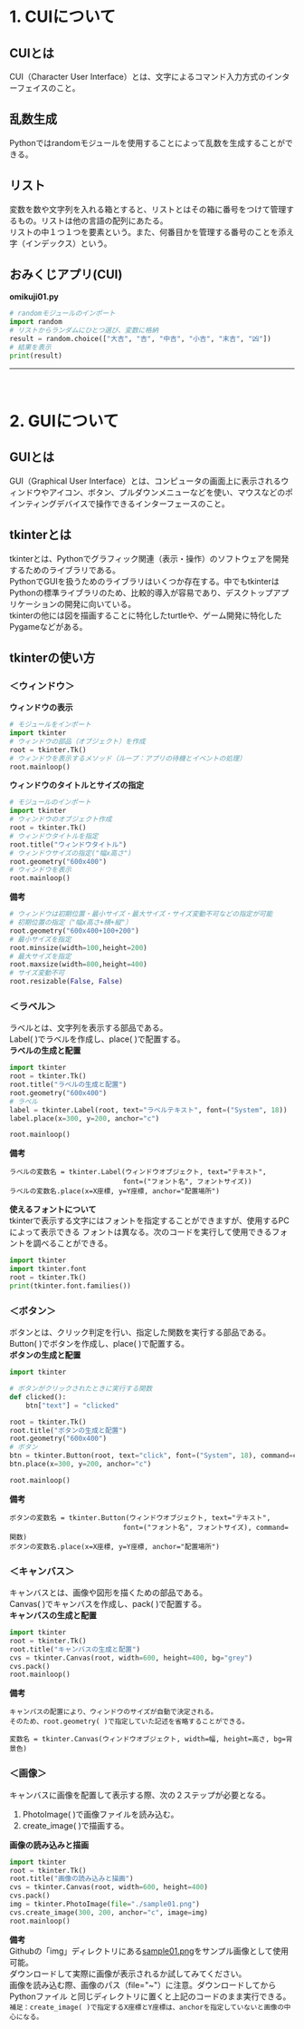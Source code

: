 # 1. CUIについて

## CUIとは
CUI（Character User Interface）とは、文字によるコマンド入力方式のインターフェイスのこと。

## 乱数生成
Pythonではrandomモジュールを使用することによって乱数を生成することができる。

## リスト
変数を数や文字列を入れる箱とすると、リストとはその箱に番号をつけて管理するもの。リストは他の言語の配列にあたる。<br>
リストの中１つ１つを要素という。また、何番目かを管理する番号のことを添え字（インデックス）という。

## おみくじアプリ(CUI)
**omikuji01.py**
``` python
# randomモジュールのインポート
import random
# リストからランダムにひとつ選び、変数に格納
result = random.choice(["大吉", "吉", "中吉", "小吉", "末吉", "凶"])
# 結果を表示
print(result)
```

---
<br>


# 2. GUIについて

## GUIとは
GUI（Graphical User Interface）とは、コンピュータの画面上に表示されるウィンドウやアイコン、ボタン、プルダウンメニューなどを使い、マウスなどのポインティングデバイスで操作できるインターフェースのこと。

## tkinterとは
tkinterとは、Pythonでグラフィック関連（表示・操作）のソフトウェアを開発するためのライブラリである。<br>
PythonでGUIを扱うためのライブラリはいくつか存在する。中でもtkinterはPythonの標準ライブラリのため、比較的導入が容易であり、デスクトップアプリケーションの開発に向いている。<br>
tkinterの他には図を描画することに特化したturtleや、ゲーム開発に特化したPygameなどがある。

## tkinterの使い方
### ＜ウィンドウ＞
**ウィンドウの表示**
``` python
# モジュールをインポート
import tkinter
# ウィンドウの部品（オブジェクト）を作成
root = tkinter.Tk()
# ウィンドウを表示するメソッド（ループ：アプリの待機とイベントの処理）
root.mainloop()
```
**ウィンドウのタイトルとサイズの指定**
``` python
# モジュールのインポート
import tkinter
# ウィンドウのオブジェクト作成
root = tkinter.Tk()
# ウィンドウタイトルを指定
root.title("ウィンドウタイトル")
# ウィンドウサイズの指定("幅x高さ")
root.geometry("600x400")
# ウィンドウを表示
root.mainloop()
```
**備考**
``` python
# ウィンドウは初期位置・最小サイズ・最大サイズ・サイズ変動不可などの指定が可能
# 初期位置の指定（"幅x高さ+横+縦"）
root.geometry("600x400+100+200")
# 最小サイズを指定
root.minsize(width=100,height=200)
# 最大サイズを指定
root.maxsize(width=800,height=400)
# サイズ変動不可
root.resizable(False, False)
```

### ＜ラベル＞
ラベルとは、文字列を表示する部品である。<br>
Label( )でラベルを作成し、place( )で配置する。<br>
**ラベルの生成と配置**
``` python
import tkinter
root = tkinter.Tk()
root.title("ラベルの生成と配置")
root.geometry("600x400")
# ラベル
label = tkinter.Label(root, text="ラベルテキスト", font=("System", 18))
label.place(x=300, y=200, anchor="c")

root.mainloop()
```
**備考**
```
ラベルの変数名 = tkinter.Label(ウィンドウオブジェクト, text="テキスト",
                            font=("フォント名", フォントサイズ))
ラベルの変数名.place(x=X座標, y=Y座標, anchor="配置場所")
```
**使えるフォントについて**<br>
tkinterで表示する文字にはフォントを指定することができますが、使用するPCによって表示できる
フォントは異なる。次のコードを実行して使用できるフォントを調べることができる。
``` python
import tkinter
import tkinter.font
root = tkinter.Tk()
print(tkinter.font.families())
```

### ＜ボタン＞
ボタンとは、クリック判定を行い、指定した関数を実行する部品である。<br>
Button( )でボタンを作成し、place( )で配置する。<br>
**ボタンの生成と配置**
``` python
import tkinter

# ボタンがクリックされたときに実行する関数
def clicked():
    btn["text"] = "clicked"

root = tkinter.Tk()
root.title("ボタンの生成と配置")
root.geometry("600x400")
# ボタン
btn = tkinter.Button(root, text="click", font=("System", 18), command=clicked)
btn.place(x=300, y=200, anchor="c")

root.mainloop()
```
**備考**
```
ボタンの変数名 = tkinter.Button(ウィンドウオブジェクト, text="テキスト",
                            font=("フォント名", フォントサイズ), command=関数)
ボタンの変数名.place(x=X座標, y=Y座標, anchor="配置場所")
```

### ＜キャンバス＞
キャンバスとは、画像や図形を描くための部品である。<br>
Canvas( )でキャンバスを作成し、pack( )で配置する。<br>
**キャンバスの生成と配置**
``` python
import tkinter
root = tkinter.Tk()
root.title("キャンバスの生成と配置")
cvs = tkinter.Canvas(root, width=600, height=400, bg="grey")
cvs.pack()
root.mainloop()
```
**備考**
```
キャンバスの配置により、ウィンドウのサイズが自動で決定される。
そのため、root.geometry( )で指定していた記述を省略することができる。

変数名 = tkinter.Canvas(ウィンドウオブジェクト, width=幅, height=高さ, bg=背景色)
```

### ＜画像＞
キャンバスに画像を配置して表示する際、次の２ステップが必要となる。<br>
1. PhotoImage( )で画像ファイルを読み込む。<br>
2. create_image( )で描画する。

**画像の読み込みと描画**
``` python
import tkinter
root = tkinter.Tk()
root.title("画像の読み込みと描画")
cvs = tkinter.Canvas(root, width=600, height=400)
cvs.pack()
img = tkinter.PhotoImage(file="./sample01.png")
cvs.create_image(300, 200, anchor="c", image=img)
root.mainloop()
```
**備考**<br>
Githubの「img」ディレクトリにある[sample01.png](https://github.com/UC-k/Python_App/blob/main/img/sample01.png)をサンプル画像として使用可能。<br>
ダウンロードして実際に画像が表示されるか試してみてください。<br>
画像を読み込む際、画像のパス（file="~"）に注意。ダウンロードしてからPythonファイル
と同じディレクトリに置くと上記のコードのまま実行できる。<br>
`補足：create_image( )で指定するX座標とY座標は、anchorを指定していないと画像の中心になる。`